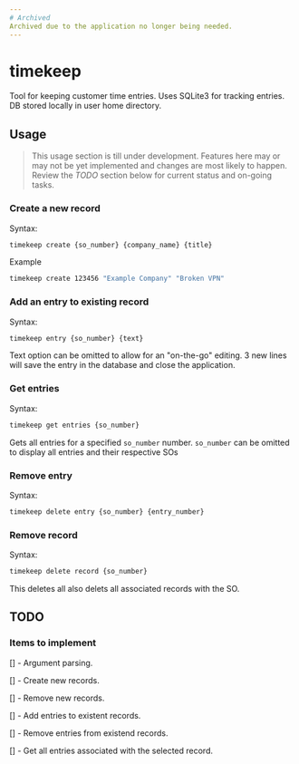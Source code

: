 ```yaml
---
# Archived
Archived due to the application no longer being needed.
---
```


# timekeep
Tool for keeping customer time entries. Uses SQLite3 for tracking entries. DB stored locally in user home directory.

## Usage

> This usage section is till under development. Features here may or may not be yet implemented and changes are most likely to happen. Review the *TODO* section below for current status and on-going tasks.

### Create a new record

Syntax:

```bash
timekeep create {so_number} {company_name} {title}
```

Example

```bash
timekeep create 123456 "Example Company" "Broken VPN"
```


### Add an entry to existing record

Syntax:

```bash
timekeep entry {so_number} {text}
```

Text option can be omitted to allow for an "on-the-go" editing. 3 new lines will save the entry in the database and close the application.

### Get entries

Syntax:

```bash
timekeep get entries {so_number}
```

Gets all entries for a specified `so_number` number. `so_number` can be omitted to display all entries and their respective SOs 

### Remove entry

Syntax:

```bash
timekeep delete entry {so_number} {entry_number}
```

### Remove record

Syntax:

```bash
timekeep delete record {so_number}
```

This deletes all also delets all associated records with the SO.

## TODO

### Items to implement
[] - Argument parsing.

[] - Create new records.

[] - Remove new records.

[] - Add entries to existent records.

[] - Remove entries from existend records.

[] - Get all entries associated with the selected record.
